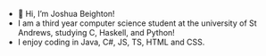 - 👋 Hi, I’m Joshua Beighton!
- I am a third year computer science student at the university of St Andrews, studying C, Haskell, and Python!
- I enjoy coding in Java, C#, JS, TS, HTML and CSS.
